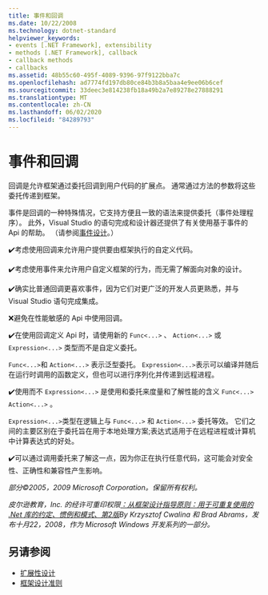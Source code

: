 ```yaml
---
title: 事件和回调
ms.date: 10/22/2008
ms.technology: dotnet-standard
helpviewer_keywords:
- events [.NET Framework], extensibility
- methods [.NET Framework], callback
- callback methods
- callbacks
ms.assetid: 48b55c60-495f-4089-9396-97f9122bba7c
ms.openlocfilehash: ad7774fd197db80ce84b3b8a5baa4e9ee06b6cef
ms.sourcegitcommit: 33deec3e814238fb18a49b2a7e89278e27888291
ms.translationtype: MT
ms.contentlocale: zh-CN
ms.lasthandoff: 06/02/2020
ms.locfileid: "84289793"
---
```

# <a name="events-and-callbacks"></a>事件和回调
回调是允许框架通过委托回调到用户代码的扩展点。 通常通过方法的参数将这些委托传递到框架。

 事件是回调的一种特殊情况，它支持方便且一致的语法来提供委托（事件处理程序）。 此外，Visual Studio 的语句完成和设计器还提供了有关使用基于事件的 Api 的帮助。 （请参阅[事件设计](event.md)。）

 ✔️考虑使用回调来允许用户提供要由框架执行的自定义代码。

 ✔️考虑使用事件来允许用户自定义框架的行为，而无需了解面向对象的设计。

 ✔️确实比普通回调更喜欢事件，因为它们对更广泛的开发人员更熟悉，并与 Visual Studio 语句完成集成。

 ❌避免在性能敏感的 Api 中使用回调。

 ✔️在使用回调定义 Api 时，请使用新的 `Func<...>` 、 `Action<...>` 或 `Expression<...>` 类型而不是自定义委托。

 `Func<...>`和 `Action<...>` 表示泛型委托。 `Expression<...>`表示可以编译并随后在运行时调用的函数定义，但也可以进行序列化并传递到远程进程。

 ✔️使用而不 `Expression<...>` 是使用和委托来度量和了解性能的含义 `Func<...>` `Action<...>` 。

 `Expression<...>`类型在逻辑上与 `Func<...>` 和 `Action<...>` 委托等效。 它们之间的主要区别在于委托旨在用于本地处理方案;表达式适用于在远程进程或计算机中计算表达式的好处。

 ✔️可以通过调用委托来了解这一点，因为你正在执行任意代码，这可能会对安全性、正确性和兼容性产生影响。

 *部分©2005，2009 Microsoft Corporation。保留所有权利。*

 *皮尔逊教育，Inc. 的经许可重印权限[：从框架设计指导原则：用于可重复使用的 .Net 库的约定、惯例和模式、第2版](https://www.informit.com/store/framework-design-guidelines-conventions-idioms-and-9780321545619)By Krzysztof Cwalina 和 Brad Abrams，发布十月22，2008，作为 Microsoft Windows 开发系列的一部分。*

## <a name="see-also"></a>另请参阅

- [扩展性设计](designing-for-extensibility.md)
- [框架设计准则](index.md)
